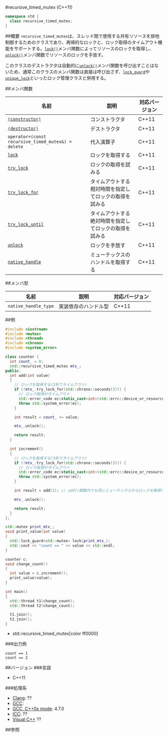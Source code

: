 #recursive_timed_mutex (C++11)
```cpp
namespace std {
  class recursive_timed_mutex;
}
```

##概要
`recursive_timed_mutex`は、スレッド間で使用する共有リソースを排他制御するためのクラスであり、再帰的なロックと、ロック取得のタイムアウト機能をサポートする。[`lock()`](./recursive_timed_mutex/lock.md)メンバ関数によってリソースのロックを取得し、[`unlock()`](./recursive_timed_mutex/unlock.md)メンバ関数でリソースのロックを手放す。

このクラスのデストラクタは自動的に[`unlock()`](./recursive_timed_mutex/unlock.md)メンバ関数を呼び出すことはないため、通常このクラスのメンバ関数は直接は呼び出さず、[`lock_guard`](/reference/mutex/lock_guard.md)や[`unique_lock`](/reference/mutex/unique_lock.md)といったロック管理クラスと併用する。


##メンバ関数

| 名前 | 説明 | 対応バージョン |
|---------------------------------------------------------------------|--------------------------------------------------------|-------|
| [`(constructor)`](./recursive_timed_mutex/op_constructor.md) | コンストラクタ | C++11 |
| [`(destructor)`](./recursive_timed_mutex/op_destructor.md) | デストラクタ | C++11 |
| `operator=(const recursive_timed_mutex&) = delete`                  | 代入演算子 | C++11 |
| [`lock`](./recursive_timed_mutex/lock.md)                           | ロックを取得する | C++11 |
| [`try_lock`](./recursive_timed_mutex/try_lock.md)                   | ロックの取得を試みる | C++11 |
| [`try_lock_for`](./recursive_timed_mutex/try_lock_for.md)           | タイムアウトする相対時間を指定してロックの取得を試みる | C++11 |
| [`try_lock_until`](./recursive_timed_mutex/try_lock_until.md)       | タイムアウトする絶対時間を指定してロックの取得を試みる | C++11 |
| [`unlock`](./recursive_timed_mutex/unlock.md)                       | ロックを手放す | C++11 |
| [`native_handle`](./recursive_timed_mutex/native_handle.md)         | ミューテックスのハンドルを取得する | C++11 |


##メンバ型

| 名前 | 説明 | 対応バージョン |
|----------------------|----------------------|-------|
| `native_handle_type` | 実装依存のハンドル型 | C++11 |


##例
```cpp
#include <iostream>
#include <mutex>
#include <thread>
#include <chrono>
#include <system_error>

class counter {
  int count_ = 0;
  std::recursive_timed_mutex mtx_;
public:
  int add(int value)
  {
    // ロックを取得する(3秒でタイムアウト)
    if (!mtx_.try_lock_for(std::chrono::seconds(3))) {
      // ロック取得がタイムアウト
      std::error_code ec(static_cast<int>(std::errc::device_or_resource_busy), std::generic_category());
      throw std::system_error(ec);
    }

    int result = count_ += value;

    mtx_.unlock();

    return result;
  }

  int increment()
  {
    // ロックを取得する(3秒でタイムアウト)
    if (!mtx_.try_lock_for(std::chrono::seconds(3))) {
      // ロック取得がタイムアウト
      std::error_code ec(static_cast<int>(std::errc::device_or_resource_busy), std::generic_category());
      throw std::system_error(ec);
    }

    int result = add(1); // add()関数内でも同じミューテックスからロックを取得する

    mtx_.unlock();

    return result;
  }
};

std::mutex print_mtx_;
void print_value(int value)
{
  std::lock_guard<std::mutex> lock(print_mtx_);
  std::cout << "count == " << value << std::endl;
}

counter c;
void change_count()
{
  int value = c.increment();
  print_value(value);
}

int main()
{
  std::thread t1(change_count);
  std::thread t2(change_count);

  t1.join();
  t2.join();
}
```
* std::recursive_timed_mutex[color ff0000]

###出力例
```
count == 1
count == 2
```

##バージョン
###言語
- C++11

###処理系
- [Clang](/implementation.md#clang): ??
- [GCC](/implementation.md#gcc): 
- [GCC, C++0x mode](/implementation.md#gcc): 4.7.0
- [ICC](/implementation.md#icc): ??
- [Visual C++](/implementation.md#visual_cpp) ??

##参照

